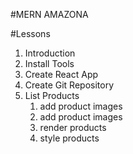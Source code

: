 #MERN AMAZONA

#Lessons

1. Introduction
2. Install Tools
3. Create React App
4. Create Git Repository
5. List Products
   1. add product images
   2. add product images
   3. render products
   4. style products
